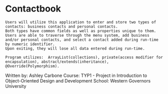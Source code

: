 # Contactbook

    Users will utilize this application to enter and store two types of contacts: business contacts and personal contacts.
    Both types have common fields as well as properties unique to them.
    Users are able to traverse through the menu system, add business and/or personal contacts, and select a contact added during run-time by numeric identifier.
    Upon exiting, they will lose all data entered during run-time.
    
    Program utilizes:  ArrayList(collections), private(access modifier for encapsulation), abstract/extends(inheritance), @Override(Polymorphism).

Written by:  Ashley Carbone
Course:  TYP1 - Project in Introduction to Object-Oriented Design and Development
School:  Western Governors University
